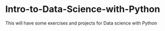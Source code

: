 # Intro-to-Data-Science-with-Python
This will have some exercises and projects for Data science with Python
